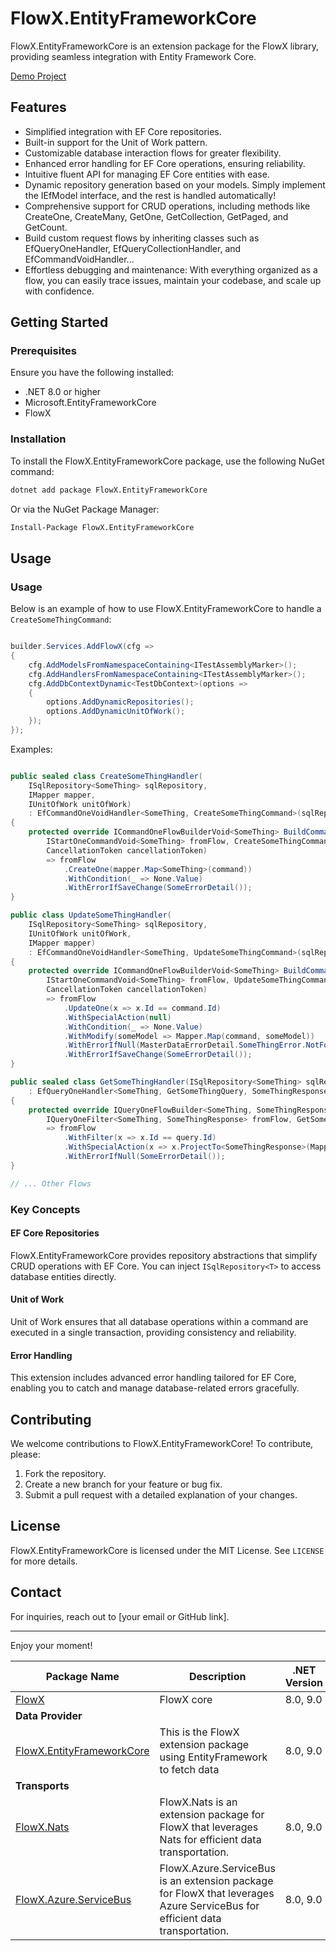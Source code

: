 # FlowX.EntityFrameworkCore

FlowX.EntityFrameworkCore is an extension package for the FlowX library, providing seamless integration with Entity
Framework Core.

[Demo Project](https://github.com/quyvu01/FlowXDemo)

## Features

- Simplified integration with EF Core repositories.
- Built-in support for the Unit of Work pattern.
- Customizable database interaction flows for greater flexibility.
- Enhanced error handling for EF Core operations, ensuring reliability.
- Intuitive fluent API for managing EF Core entities with ease.
- Dynamic repository generation based on your models. Simply implement the IEfModel interface, and the rest is handled
  automatically!
- Comprehensive support for CRUD operations, including methods like CreateOne, CreateMany, GetOne, GetCollection,
  GetPaged, and GetCount.
- Build custom request flows by inheriting classes such as EfQueryOneHandler, EfQueryCollectionHandler, and
  EfCommandVoidHandler...
- Effortless debugging and maintenance: With everything organized as a flow, you can easily trace issues, maintain your
  codebase, and scale up with confidence.

## Getting Started

### Prerequisites

Ensure you have the following installed:

- .NET 8.0 or higher
- Microsoft.EntityFrameworkCore
- FlowX

### Installation

To install the FlowX.EntityFrameworkCore package, use the following NuGet command:

```bash
dotnet add package FlowX.EntityFrameworkCore
```

Or via the NuGet Package Manager:

```bash
Install-Package FlowX.EntityFrameworkCore
```

## Usage

### Usage

Below is an example of how to use FlowX.EntityFrameworkCore to handle a `CreateSomeThingCommand`:

```csharp

builder.Services.AddFlowX(cfg =>
{
    cfg.AddModelsFromNamespaceContaining<ITestAssemblyMarker>();
    cfg.AddHandlersFromNamespaceContaining<ITestAssemblyMarker>();
    cfg.AddDbContextDynamic<TestDbContext>(options =>
    {
        options.AddDynamicRepositories();
        options.AddDynamicUnitOfWork();
    });
});
```

Examples:

```csharp

public sealed class CreateSomeThingHandler(
    ISqlRepository<SomeThing> sqlRepository,
    IMapper mapper,
    IUnitOfWork unitOfWork)
    : EfCommandOneVoidHandler<SomeThing, CreateSomeThingCommand>(sqlRepository, unitOfWork)
{
    protected override ICommandOneFlowBuilderVoid<SomeThing> BuildCommand(
        IStartOneCommandVoid<SomeThing> fromFlow, CreateSomeThingCommand command,
        CancellationToken cancellationToken)
        => fromFlow
            .CreateOne(mapper.Map<SomeThing>(command))
            .WithCondition(_ => None.Value)
            .WithErrorIfSaveChange(SomeErrorDetail());
}

public class UpdateSomeThingHandler(
    ISqlRepository<SomeThing> sqlRepository,
    IUnitOfWork unitOfWork,
    IMapper mapper)
    : EfCommandOneVoidHandler<SomeThing, UpdateSomeThingCommand>(sqlRepository)
{
    protected override ICommandOneFlowBuilderVoid<SomeThing> BuildCommand(
        IStartOneCommandVoid<SomeThing> fromFlow, UpdateSomeThingCommand command,
        CancellationToken cancellationToken)
        => fromFlow
            .UpdateOne(x => x.Id == command.Id)
            .WithSpecialAction(null)
            .WithCondition(_ => None.Value)
            .WithModify(someModel => Mapper.Map(command, someModel))
            .WithErrorIfNull(MasterDataErrorDetail.SomeThingError.NotFound())
            .WithErrorIfSaveChange(SomeErrorDetail());
}

public sealed class GetSomeThingHandler(ISqlRepository<SomeThing> sqlRepository, IMapper mapper)
    : EfQueryOneHandler<SomeThing, GetSomeThingQuery, SomeThingResponse>(sqlRepository)
{
    protected override IQueryOneFlowBuilder<SomeThing, SomeThingResponse> BuildQueryFlow(
        IQueryOneFilter<SomeThing, SomeThingResponse> fromFlow, GetSomeThingQuery query)
        => fromFlow
            .WithFilter(x => x.Id == query.Id)
            .WithSpecialAction(x => x.ProjectTo<SomeThingResponse>(Mapper.ConfigurationProvider))
            .WithErrorIfNull(SomeErrorDetail());
}

// ... Other Flows

```

### Key Concepts

#### EF Core Repositories

FlowX.EntityFrameworkCore provides repository abstractions that simplify CRUD operations with EF Core. You can
inject `ISqlRepository<T>` to access database entities directly.

#### Unit of Work

Unit of Work ensures that all database operations within a command are executed in a single transaction, providing
consistency and reliability.

#### Error Handling

This extension includes advanced error handling tailored for EF Core, enabling you to catch and manage database-related
errors gracefully.

## Contributing

We welcome contributions to FlowX.EntityFrameworkCore! To contribute, please:

1. Fork the repository.
2. Create a new branch for your feature or bug fix.
3. Submit a pull request with a detailed explanation of your changes.

## License

FlowX.EntityFrameworkCore is licensed under the MIT License. See `LICENSE` for more details.

## Contact

For inquiries, reach out to [your email or GitHub link].

---

Enjoy your moment!

| Package Name                                                 | Description                                                                                                                 | .NET Version | Document                                                                                  |
|--------------------------------------------------------------|-----------------------------------------------------------------------------------------------------------------------------|--------------|-------------------------------------------------------------------------------------------|
| [FlowX][FlowX.nuget]                                         | FlowX core                                                                                                                  | 8.0, 9.0     | [ReadMe](https://github.com/quyvu01/FlowX/blob/main/README.md)                            |
| **Data Provider**                                            |                                                                                                                             |
| [FlowX.EntityFrameworkCore][FlowX.EntityFrameworkCore.nuget] | This is the FlowX extension package using EntityFramework to fetch data                                                     | 8.0, 9.0     | This Document                                                                             |
| **Transports**                                               |                                                                                                                             |
| [FlowX.Nats][FlowX.Nats.nuget]                               | FlowX.Nats is an extension package for FlowX that leverages Nats for efficient data transportation.                         | 8.0, 9.0     | [ReadMe](https://github.com/quyvu01/FlowX/blob/main/src/FlowX.Nats/README.md)             |
| [FlowX.Azure.ServiceBus][FlowX.Azure.ServiceBus.nuget]       | FlowX.Azure.ServiceBus is an extension package for FlowX that leverages Azure ServiceBus for efficient data transportation. | 8.0, 9.0     | [ReadMe](https://github.com/quyvu01/FlowX/blob/main/src/FlowX.Azure.ServiceBus/README.md) |

[FlowX.nuget]: https://www.nuget.org/packages/FlowX/

[FlowX.EntityFrameworkCore.nuget]: https://www.nuget.org/packages/FlowX.EntityFrameworkCore/

[FlowX.Nats.nuget]: https://www.nuget.org/packages/FlowX.Nats/

[FlowX.Azure.ServiceBus.nuget]: https://www.nuget.org/packages/FlowX.Azure.ServiceBus/